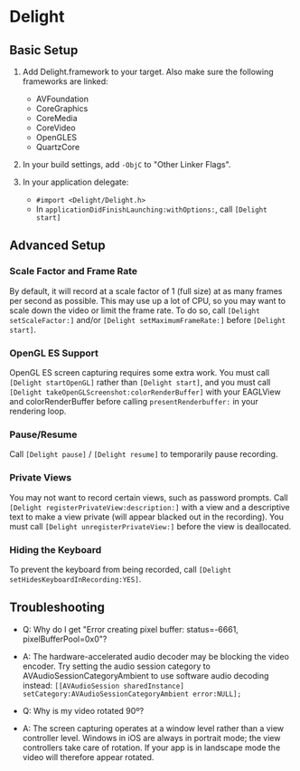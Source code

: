 Delight
=========================

Basic Setup
-----------

1. Add Delight.framework to your target. Also make sure the following frameworks are linked:
    * AVFoundation
    * CoreGraphics
    * CoreMedia
    * CoreVideo
    * OpenGLES
    * QuartzCore

2. In your build settings, add `-ObjC` to "Other Linker Flags".

3. In your application delegate:

    * `#import <Delight/Delight.h>`
    * In `applicationDidFinishLaunching:withOptions:`, call `[Delight start]`

Advanced Setup
--------------

### Scale Factor and Frame Rate ###

By default, it will record at a scale factor of 1 (full size) at as many frames per second as possible. This may use up a lot of CPU, so you may want to scale down the video or limit the frame rate. To do so, call `[Delight setScaleFactor:]` and/or `[Delight setMaximumFrameRate:]` before `[Delight start]`.

### OpenGL ES Support ###

OpenGL ES screen capturing requires some extra work. You must call `[Delight startOpenGL]` rather than `[Delight start]`, and you must call `[Delight takeOpenGLScreenshot:colorRenderBuffer]` with your EAGLView and colorRenderBuffer before calling `presentRenderbuffer:` in your rendering loop.

### Pause/Resume ###

Call `[Delight pause]` / `[Delight resume]` to temporarily pause recording.

### Private Views ###

You may not want to record certain views, such as password prompts. Call `[Delight registerPrivateView:description:]` with a view and a descriptive text to make a view private (will appear blacked out in the recording). You must call `[Delight unregisterPrivateView:]` before the view is deallocated.

### Hiding the Keyboard ###

To prevent the keyboard from being recorded, call `[Delight setHidesKeyboardInRecording:YES]`.

Troubleshooting
---------------

* Q: Why do I get "Error creating pixel buffer:  status=-6661, pixelBufferPool=0x0"?
* A: The hardware-accelerated audio decoder may be blocking the video encoder. Try setting the audio session category to AVAudioSessionCategoryAmbient to use software audio decoding instead: `[[AVAudioSession sharedInstance] setCategory:AVAudioSessionCategoryAmbient error:NULL];`

* Q: Why is my video rotated 90º?
* A: The screen capturing operates at a window level rather than a view controller level. Windows in iOS are always in portrait mode; the view controllers take care of rotation. If your app is in landscape mode the video will therefore appear rotated.

